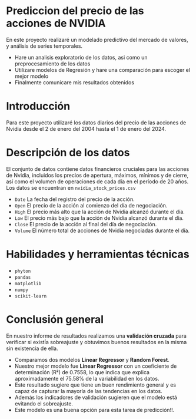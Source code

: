 # Prediccion del precio de las acciones de NVIDIA
En este proyecto realizaré un modelado predictivo del mercado de valores, y análisis de series temporales.
- Hare un analisis exploratorio de los datos, asi como un preprocesamiento de los datos 
- Utilizare modelos de Regresión y hare una comparación para escoger el mejor modelo 
- Finalmente comunicare mis resultados obtenidos 

# Introducción
Para este proyecto utilizaré los datos diarios del precio de las acciones de Nvidia desde el 2 de enero del 2004 hasta el 1 de enero del 2024.
# Descripción de los datos
El conjunto de datos contiene datos financieros cruciales para las acciones de Nvidia, incluidos los precios de apertura, máximos, mínimos y de cierre, así como el volumen de operaciones de cada día en el período de 20 años. Los datos se encuentran en `nvidia_stock_prices.csv`
- `Date` La fecha del registro del precio de la acción.
- `Open` El precio de la acción al comienzo del día de negociación.
- `High`  El precio más alto que la acción de Nvidia alcanzó durante el día.
- `Low` El precio más bajo que la acción de Nvidia alcanzó durante el día.
- `Close` El precio de la acción al final del día de negociación.
- `Volume`  El número total de acciones de Nvidia negociadas durante el día.
# Habilidades y herramientas técnicas
- `phyton`
- `pandas`
- `matplotlib`
- `numpy`
- `scikit-learn`
# Conclusión general
En nuestro informe de resultados realizamos una **validación cruzada** para verificar si existÍa sobreajuste y obtuvimos buenos resultados en la misma sin existencia de ella.

- Comparamos dos modelos **Linear Regressor** y **Random Forest**.
- Nuestro mejor modelo fue **Linear Regressor** con un coeficiente de determinación (R²) de 0.7558, lo que indica que explica aproximadamente el 75.58% de la variabilidad en los datos.
- Este resultado sugiere que tiene un buen rendimiento general y es capaz de capturar la mayoría de las tendencias en los datos. 
- Además los indicadores de validación sugieren que el modelo está evitando el sobreajuste.
- Este modelo es  una buena opción para esta tarea de predicción!!.
